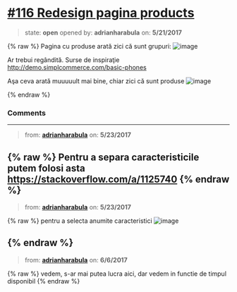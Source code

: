 # [\#116 Redesign pagina products](https://github.com/adrianharabula/condr/issues/116)

> state: **open** opened by: **adrianharabula** on: **5/21/2017**

{% raw %}
Pagina cu produse arată zici că sunt grupuri:
![image](https://cloud.githubusercontent.com/assets/2271038/26284692/11dc1fc2-3e4a-11e7-9ce4-8ce32e6f4231.png)

Ar trebui regândită. Surse de inspiraţie http://demo.simplcommerce.com/basic-phones

Aşa ceva arată muuuuult mai bine, chiar zici că sunt produse
![image](https://cloud.githubusercontent.com/assets/2271038/26284699/31c39e64-3e4a-11e7-80f9-cbf2839bf971.png)

{% endraw %}


### Comments

---
> from: [**adrianharabula**](https://github.com/adrianharabula/condr/issues/116#issuecomment-303321803) on: **5/23/2017**

{% raw %}
Pentru a separa caracteristicile putem folosi asta https://stackoverflow.com/a/1125740
{% endraw %}
---
> from: [**adrianharabula**](https://github.com/adrianharabula/condr/issues/116#issuecomment-303325272) on: **5/23/2017**

{% raw %}
pentru a selecta anumite caracteristici
![image](https://cloud.githubusercontent.com/assets/2271038/26344745/5d2dfa8a-3fa9-11e7-9e6d-0f03af0141ca.png)

{% endraw %}
---
> from: [**adrianharabula**](https://github.com/adrianharabula/condr/issues/116#issuecomment-306456017) on: **6/6/2017**

{% raw %}
vedem, s-ar mai putea lucra aici, dar vedem in functie de timpul disponibil
{% endraw %}
